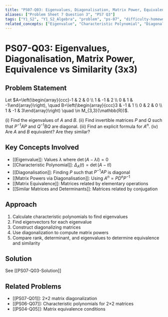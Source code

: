 ```yaml
---
title: "PS07-Q03: Eigenvalues, Diagonalisation, Matrix Power, Equivalence vs Similarity (3x3)"
aliases: ["Problem Sheet 7 Question 3", "PS7 Q3"]
tags: ["Y1_S2", "Y1_S2_Algebra", "problem", "ps-07", "difficulty-homework"]
related_concepts: ["Eigenvalue", "Characteristic Polynomial", "Diagonalisation", "Matrix Powers via Diagonalisation", "Matrix Equivalence", "Similar Matrices and Determinants"]
---
```


# PS07-Q03: Eigenvalues, Diagonalisation, Matrix Power, Equivalence vs Similarity (3x3)

## Problem Statement
Let $A=\left(\begin{array}{ccc}-1 & 2 & 0 \\ 1 & -1 & 2 \\ 0 & 1 & -1\end{array}\right), \quad B=\left(\begin{array}{ccc}3 & -1 & 1 \\ 0 & 2 & 0 \\ 1 & -1 & 3\end{array}\right) \quad \in M_{3,3}(\mathbb{R})$.

(i) Find the eigenvalues of $A$ and $B$.
(ii) Find invertible matrices $P$ and $Q$ such that $P^{-1} A P$ and $Q^{-1} B Q$ are diagonal.
(iii) Find an explicit formula for $A^{n}$.
(iv) Are $A$ and $B$ equivalent? Are they similar?

## Key Concepts Involved
- [[Eigenvalue]]: Values $\lambda$ where $\det(A - \lambda I) = 0$
- [[Characteristic Polynomial]]: $\Delta_A(t) = \det(A - tI)$
- [[Diagonalisation]]: Finding $P$ such that $P^{-1}AP$ is diagonal
- [[Matrix Powers via Diagonalisation]]: Using $A^n = PD^nP^{-1}$
- [[Matrix Equivalence]]: Matrices related by elementary operations
- [[Similar Matrices and Determinants]]: Matrices related by conjugation

## Approach
1. Calculate characteristic polynomials to find eigenvalues
2. Find eigenvectors for each eigenvalue
3. Construct diagonalizing matrices
4. Use diagonalization to compute matrix powers
5. Compare rank, determinant, and eigenvalues to determine equivalence and similarity

## Solution
See [[PS07-Q03-Solution]]

## Related Problems
- [[PS07-Q01]]: 2×2 matrix diagonalization
- [[PS06-Q07]]: Characteristic polynomials for 2×2 matrices
- [[PS04-Q05]]: Matrix equivalence conditions
